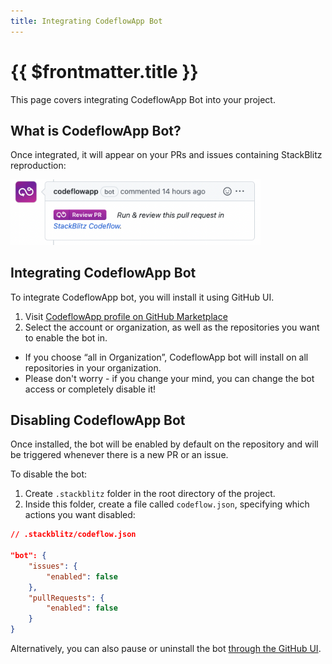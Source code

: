 ```yaml
---
title: Integrating CodeflowApp Bot
---
```


# {{ $frontmatter.title }}

This page covers integrating CodeflowApp Bot into your project.

## What is CodeflowApp Bot?

<!--@include: ./parts/codeflowapp-bot.md-->

Once integrated, it will appear on your PRs and issues containing StackBlitz reproduction:

<img lang="en" src="./assets/codeflowapp-pr.png" alt="CodeflowApp bot in action" style="width: 400px"/>

## Integrating CodeflowApp Bot

To integrate CodeflowApp bot, you will install it using GitHub UI.

1. Visit [CodeflowApp profile on GitHub Marketplace](https://github.com/amarketplace/codeflowapp)
2. Select the account or organization, as well as the repositories you want to enable the bot in. 
  -  If you choose “all in Organization”, CodeflowApp bot will install on all repositories in your organization.
  - Please don't worry - if you change your mind, you can change the bot access or completely disable it!

<!--@include: ./parts/installing-codeflowapp.md-->

## Disabling CodeflowApp Bot

Once installed, the bot will be enabled by default on the repository and will be triggered whenever there is a new PR or an issue.

To disable the bot:

1. Create `.stackblitz` folder in the root directory of the project.
2. Inside this folder, create a file called `codeflow.json`, specifying which actions you want disabled:

```json
// .stackblitz/codeflow.json

"bot": {
    "issues": {
        "enabled": false
    },
    "pullRequests": {
        "enabled": false
    }
}
```

Alternatively, you can also pause or uninstall the bot [through the GitHub UI](https://docs.github.com/en/developers/apps/managing-github-apps/deleting-a-github-app).

